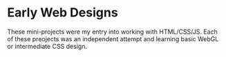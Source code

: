 # Early Web Designs

These mini-projects were my entry into working with HTML/CSS/JS. Each of these preojects was an independent attempt and learning basic WebGL or intermediate CSS design.
